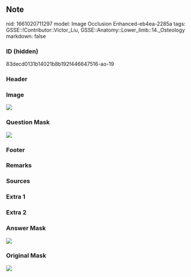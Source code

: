 ## Note
nid: 1661020711297
model: Image Occlusion Enhanced-eb4ea-2285a
tags: GSSE::!Contributor::Victor_Liu, GSSE::Anatomy::Lower_limb::14._Osteology
markdown: false

### ID (hidden)
83decd0131b14021b8b192f446647516-ao-19

### Header


### Image
<img src="tmppmpad434.png">

### Question Mask
<img src="83decd0131b14021b8b192f446647516-ao-19-Q.svg">

### Footer


### Remarks


### Sources


### Extra 1


### Extra 2


### Answer Mask
<img src="83decd0131b14021b8b192f446647516-ao-19-A.svg">

### Original Mask
<img src="83decd0131b14021b8b192f446647516-ao-O.svg">
